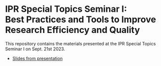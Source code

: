# IPR Special Topics Seminar I: <br> Best Practices and Tools to Improve Research Efficiency and Quality

This repository contains the materials presented at the IPR Special Topics Seminar I on Sept. 21st 2023.

* [Slides from presentation](https://buckipr.github.io/R_Working_Group/stopics1/stopics_2023_09_21.html)
